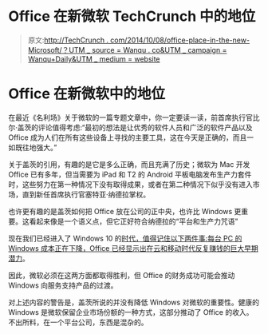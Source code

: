 # Office 在新微软 TechCrunch 中的地位

> 原文:[http://TechCrunch . com/2014/10/08/office-place-in-the-new-Microsoft/？UTM _ source = Wanqu . co&UTM _ campaign = Wanqu+Daily&UTM _ medium = website](http://techcrunch.com/2014/10/08/offices-place-in-the-new-microsoft/?utm_source=wanqu.co&utm_campaign=Wanqu+Daily&utm_medium=website)



# Office 在新微软中的地位



在最近《名利场》关于微软的一篇专题文章中，你一定要读一读，前首席执行官比尔·盖茨的评论值得考虑:“最初的想法是让优秀的软件人员和广泛的软件产品以及 Office 成为人们在所有这些设备上寻找的主要工具，这在今天是正确的，而且一如既往地强大。”

关于盖茨的引用，有趣的是它是多么正确，而且充满了历史；微软为 Mac 开发 Office 已有多年，但当需要为 iPad 和 T2 的 Android 平板电脑发布生产力套件时，这些努力在第一种情况下没有取得成果，或者在第二种情况下似乎没有进入市场，直到新任首席执行官塞特亚·纳德拉掌权。

也许更有趣的是盖茨如何把 Office 放在公司的正中央，也许比 Windows 更重要。这看起来像是一个语义点，但它正好符合纳德拉的“平台和生产力咒语”

现在我们已经进入了 Windows 10 的[时代，值得记住以下两件事:每台 PC 的 Windows 成本正在下降，Office 已经显示出](https://beta.techcrunch.com/2014/09/30/microsoft-announces-windows-10/)[在云和移动时代反复赚钱的巨大早期潜力](https://beta.techcrunch.com/2014/07/22/microsoft-reports-23-38b-fq4-revenue-including-2b-in-phone-top-line-misses-with-eps-of-0-55/)。

因此，微软必须在这两方面都取得胜利，但 Office 的财务成功可能会推动 Windows 向服务支持产品的过渡。

对上述内容的警告是，盖茨所说的并没有降低 Windows 对微软的重要性。健康的 Windows 是微软保留企业市场份额的一种方式，这部分推动了 Office 的收入。不出所料，在一个平台公司，东西是混杂的。